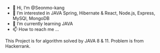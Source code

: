 - 👋 Hi, I’m @Seonmo-kang
- 👀 I’m interested in JAVA Spring, Hibernate & React, Node.js, Express, MySQl, MongoDB
- 🌱 I’m currently learning JAVA 
- 📫 How to reach me ...

<!---
Seonmo-kang/Seonmo-kang is a ✨ special ✨ repository because its `README.md` (this file) appears on your GitHub profile.
You can click the Preview link to take a look at your changes.
--->

This Project is for algorithm solved by JAVA 8 & 11.
Problem is from Hackerrank.
